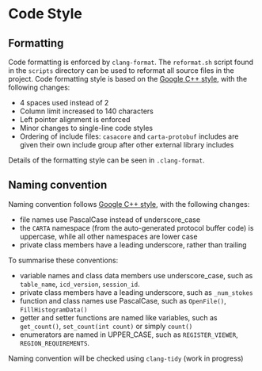 # Code Style
## Formatting

Code formatting is enforced by `clang-format`. The `reformat.sh` script found in the `scripts` directory can be used to reformat all source files in the project. Code formatting style is based on the [Google C++ style](https://google.github.io/styleguide/cppguide.html#Formatting), with the following changes:
* 4 spaces used instead of 2
* Column limit increased to 140 characters
* Left pointer alignment is enforced
* Minor changes to single-line code styles
* Ordering of include files: `casacore` and `carta-protobuf` includes are given their own include group after other external library includes

Details of the formatting style can be seen in `.clang-format`.

## Naming convention

Naming convention follows [Google C++ style](https://google.github.io/styleguide/cppguide.html#Naming), with the following changes:
* file names use PascalCase instead of underscore_case
* the `CARTA` namespace (from the auto-generated protocol buffer code) is uppercase, while all other namespaces are lower case
* private class members have a leading underscore, rather than trailing

To summarise these conventions:
* variable names and class data members use underscore_case, such as `table_name`, `icd_version`, `session_id`.
* private class members have a leading underscore, such as `_num_stokes`
* function and class names use PascalCase, such as `OpenFile()`, `FillHistogramData()`
* getter and setter functions are named like variables, such as `get_count()`, `set_count(int count)` or simply `count()`
* enumerators are named in UPPER_CASE, such as `REGISTER_VIEWER`, `REGION_REQUIREMENTS`.

Naming convention will be checked using `clang-tidy` (work in progress) 
